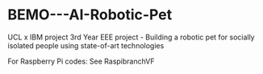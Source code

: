 # BEMO---AI-Robotic-Pet
UCL x IBM project 3rd Year EEE project - Building a robotic pet for socially isolated people using state-of-art technologies

For Raspberry Pi codes: See RaspibranchVF
